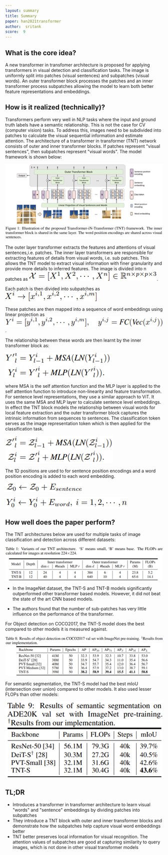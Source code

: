 ```yaml
---
layout: summary
title: Summary
paper: han2021transformer
author:  sritank
score:  9
---
```


## What is the core idea?
A new transformer in transfomer architecture is proposed for applying transformers in visual detection and classification tasks. The image is uniformly split into patches (visual sentences) and subpatches (visual words). An outer transformer block processes the patches and an inner transformer process subpatches allowing the model to learn both better feature representations and embeddings.

## How is it realized (technically)?

Transformers perform very well in NLP tasks where the input and ground truth labels have a semantic relationship. This is not the case for CV (computer vision) tasks. To address this, images need to be subdivided into patches to calculate the visual sequential information and estimate attention. The architecture of a transformer in transformer (TNT) network consists of outer and inner transformer blocks. If patches represent "visual sentences", then subpatches represent "visual words". The model framework is shown below:

![self attention function](./han2021TNT_1a.png)

The outer layer transformer extracts the features and attentions of visual sentences,i.e. patches. The inner layer transformers are responsible for extracting features of details from visual words, i.e. sub patches. This allows the TNT model to extract visual information with finer granularity and provide more details to inferred features. The image is divided into n patches as 
![patches](./han2021TNT_1b.png). 

Each patch is then divided into subpatches as 
![sub patches](./han2021TNT_1c.png)

These patches are then mapped into a sequence of word embeddings using linear projection as ![words](./han2021TNT_1d.png). 

The relationship between these words are then learnt by the inner transformer block as:

![word embeddings](./han2021TNT_1e.png)

where MSA is the self attention function and the MLP layer is applied to the self attention function to introduce non-linearity and feature transformation. For sentence level representations, they use a similar approach to ViT. It uses the same MSA and MLP layer to calculate sentence level embeddings. In effect the TNT block models the relationship between visual words for local feature extraction and the outer transformer block captures the intrinsic information from sequences to sentences. The classification token serves as the image representation token which is then applied for the classification task.

![sentence embeddings](./han2021TNT_1f.png)


The 1D positions are used to for sentence position encodings and a word position encoding is added to each word embedding.

![sentence position](./han2021TNT_1g.png)

![word position](./han2021TNT_1h.png)

## How well does the paper perform?

The TNT architectures below are used for multiple tasks of image classification and detection across different datasets:

![TNT arch](./han2021TNT_1i.png)

- In the ImageNet dataset, the TNT-S and TNT-B models significantly outperformed other transformer based models. However, it did not beat the state of the art CNN based models.

- The authors found that the number of sub-patches has very little influence on the performance of the transformer.

For Object detection on COCO2017, the TNT-S model does the best compared to other models it is measured against.

![COCO 2017](./han2021TNT_1j.png)

For semantic segmentation, the TNT-S model had the best mIoU (intersection over union) compared to other models. It also used lesser FLOPs than other models:

![segmentation](./han2021TNT_1k.png)

## TL;DR
- Introduces a transformer in transformer architecture to learn visual "words" and "sentence" embeddings by dividing patches into subpatches
- They introduce a TNT block with outer and inner transformer blocks and demonstrate how the subpatches help capture visual word embeddings better
- TNT better preserves local information for visual recognition. The attention values of subpatches are good at capturing similarity to query images, which is not done in other visual transformer models

